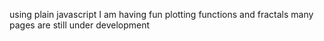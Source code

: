 using plain javascript I am having fun plotting functions and fractals
many pages are still under development
